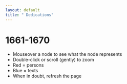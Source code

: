 ```yaml
---
layout: default
title: " Dedications"
---
```


# 1661-1670
- Mouseover a node to see what the node represents
- Double-click or scroll (gently) to zoom
- Red = persons
- Blue = texts
- When in doubt, refresh the page

<div id='network'></div>
<script src="../d3.v3.min.js"></script>
<script src='1661-1670.js'></script>
